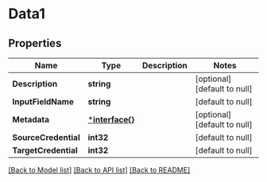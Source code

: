 # Data1

## Properties
Name | Type | Description | Notes
------------ | ------------- | ------------- | -------------
**Description** | **string** |  | [optional] [default to null]
**InputFieldName** | **string** |  | [default to null]
**Metadata** | [***interface{}**](interface{}.md) |  | [optional] [default to null]
**SourceCredential** | **int32** |  | [default to null]
**TargetCredential** | **int32** |  | [default to null]

[[Back to Model list]](../README.md#documentation-for-models) [[Back to API list]](../README.md#documentation-for-api-endpoints) [[Back to README]](../README.md)


